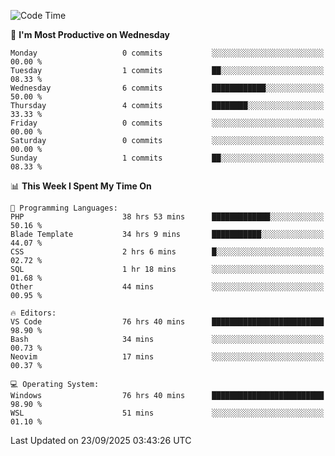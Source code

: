 <!--START_SECTION:waka-->
![Code Time](http://img.shields.io/badge/Code%20Time-5%2C933%20hrs%2034%20mins-blue)

📅 **I'm Most Productive on Wednesday** 

```text
Monday                   0 commits           ░░░░░░░░░░░░░░░░░░░░░░░░░   00.00 % 
Tuesday                  1 commits           ██░░░░░░░░░░░░░░░░░░░░░░░   08.33 % 
Wednesday                6 commits           ████████████░░░░░░░░░░░░░   50.00 % 
Thursday                 4 commits           ████████░░░░░░░░░░░░░░░░░   33.33 % 
Friday                   0 commits           ░░░░░░░░░░░░░░░░░░░░░░░░░   00.00 % 
Saturday                 0 commits           ░░░░░░░░░░░░░░░░░░░░░░░░░   00.00 % 
Sunday                   1 commits           ██░░░░░░░░░░░░░░░░░░░░░░░   08.33 % 
```


📊 **This Week I Spent My Time On** 

```text
💬 Programming Languages: 
PHP                      38 hrs 53 mins      █████████████░░░░░░░░░░░░   50.16 % 
Blade Template           34 hrs 9 mins       ███████████░░░░░░░░░░░░░░   44.07 % 
CSS                      2 hrs 6 mins        █░░░░░░░░░░░░░░░░░░░░░░░░   02.72 % 
SQL                      1 hr 18 mins        ░░░░░░░░░░░░░░░░░░░░░░░░░   01.68 % 
Other                    44 mins             ░░░░░░░░░░░░░░░░░░░░░░░░░   00.95 % 

🔥 Editors: 
VS Code                  76 hrs 40 mins      █████████████████████████   98.90 % 
Bash                     34 mins             ░░░░░░░░░░░░░░░░░░░░░░░░░   00.73 % 
Neovim                   17 mins             ░░░░░░░░░░░░░░░░░░░░░░░░░   00.37 % 

💻 Operating System: 
Windows                  76 hrs 40 mins      █████████████████████████   98.90 % 
WSL                      51 mins             ░░░░░░░░░░░░░░░░░░░░░░░░░   01.10 % 
```


 Last Updated on 23/09/2025 03:43:26 UTC
<!--END_SECTION:waka-->
